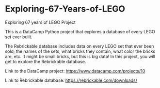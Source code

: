 # Exploring-67-Years-of-LEGO
Exploring 67 years of LEGO Project

This is a DataCamp Python project that explores a database of every LEGO set ever built.

The Rebrickable database includes data on every LEGO set that ever been sold; the names of the sets, what bricks they contain, what color the bricks are, etc. It might be small bricks, but this is big data! In this project, you will get to explore the Rebrickable database. 

Link to the DataCamp project: https://www.datacamp.com/projects/10

Link to Rebrickable database: https://rebrickable.com/downloads/
